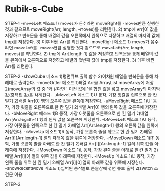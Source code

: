 # Rubik-s-Cube

STEP-1
-moveLeft 메소드
          1) moves가 음수라면 moveRight를 -moves만큼 실행한 것과 같으므로 moveRight(Arr, length, -moves)를 리턴한다.
          2) tmp에 Arr[0] 값을 저장하고 반복문을 통해 배열의 값을 오른쪽에서 왼쪽으로 저장하고 배열의 마지막 값에 tmp를 저장한다.
          3) 이후 바뀐 Arr를 리턴한다.
-moveRight 메소드
          1) moves가 음수라면 moveLeft를 -moves만큼 실행한 것과 같으므로 moveLeft(Arr, length, -moves)를 리턴한다.
          2) tmp에 Arr[length-1] 값을 저장하고 반복문을 통해 배열의 값을 왼쪽에서 오른쪽으로 저장하고 배열의 첫번째 값에 tmp를 저장한다.
          3) 이후 바뀐 Arr를 리턴한다.
         
STEP-2
-showCube 메소드
          1)평면큐브 출력 함수
          2)이차원 배열을 반복문을 통해 차례대로 출력한다.
-moveOrder 메소드
          1)배열 Arr을 ArrayList moveArray에 저장
          2)moveArray의 값 중 '와 같다면 ' 이전 값에 '을 합친 값을 넣고 moveArray의 마지막 값(중복된 값)을 삭제한다.
-uMoveLeft 메소드
          1)U 동작, 가장 윗줄을 왼쪽으로 한 칸 밀기
          2)배열 Arr[0] 행의 오른쪽 값을 왼쪽에 저장한다.
-uMoveRight 메소드
          1)U' 동작, 가장 윗줄을 오른쪽으로 한 칸 밀기
          2)배열 Arr[0] 행의 왼쪽 값을 오른쪽에 저장한다.
-bMoveRight 메소드
          1)B 동작, 가장 아랫줄을 오른쪽으로 한 칸 밀기
          2)배열 Arr[Arr.legnth-1] 행의 왼쪽 값을 오른쪽에 저장한다.
-bMoveLeft 메소드
          1)U 동작, 가장 아랫줄을 왼쪽으로 한 칸 밀기
          2)배열 Arr[Arr.length-1] 행의 오른쪽 값을 왼쪽에 저장한다.
-rMoveUp 메소드
          1)R 동작, 가장 오른쪽 줄을 위으로 한 칸 밀기
          2)배열 Arr[i][Arr.length-1] 열의 아래쪽 값을 위쪽에 저장한다. 
-rMoveDown 메소드
          1)R' 동작, 가장 오른쪽 줄을 아래로 한 칸 밀기
          2)배열 Arr[i][Arr.length-1] 열의 위쪽 값을 아래쪽에 저장한다.
-lMoveDown 메소드
          1)L 동작, 가장 왼쪽 줄을 아래로 한 칸 밀기
          2)배열 Arr[i][0] 열의 위쪽 값을 아래쪽에 저장한다.
-lMoveUp 메소드
          1)L' 동작, 가장 왼쪽 줄을 위로 한 칸 밀기
          2)배열 Arr[i][0] 열의 아래쪽 값을 위쪽에 저장한다.        
-showRecentMove 메소드
          1)입력된 동작별로 콘솔창에 평면 큐브 출력
          2)switch 조건문 이용

STEP-3
